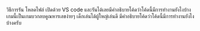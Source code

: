 วิธีการรัน โหลดไฟล์ เปิดด้วย VS code และรันได้เลยมีคำอธิบายโค้ดว่าโค้ดนี้มีการทำงานยังไงบ้าง 
เกมนี้เป็นเกมบวกลบคูณหารเลขง่ายๆ เด็กเล่นได้ผู้ใหญ่เล่นดี มีคำอธิบายโค้ดว่าโค้ดนี้มีการทำงานยังไงบ้างครับ

